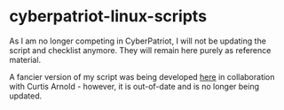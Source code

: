 # cyberpatriot-linux-scripts
As I am no longer competing in CyberPatriot, I will not be updating the script and checklist anymore. They will remain here purely as reference material.

A fancier version of my script was being developed [here](https://github.com/Shri3kinband1t/linuxlockdown/blob/main/Ubuntu-locker.sh) in collaboration with Curtis Arnold - however, it is out-of-date and is no longer being updated.
